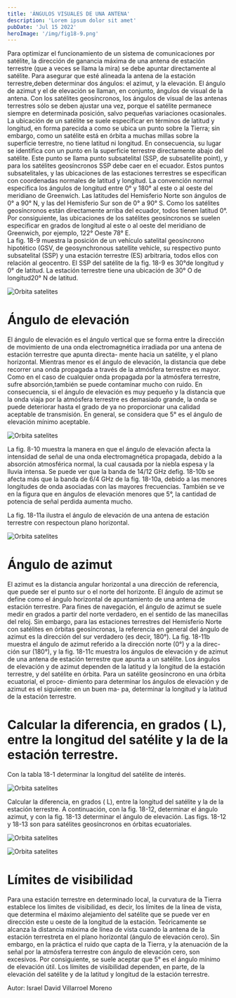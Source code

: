 ```yaml
---
title: 'ÁNGULOS VISUALES DE UNA ANTENA'
description: 'Lorem ipsum dolor sit amet'
pubDate: 'Jul 15 2022'
heroImage: '/img/fig18-9.png'
---
```


Para optimizar el funcionamiento de un sistema de comunicaciones por satélite, la dirección de ganancia máxima de una antena de estación terrestre (que a veces se llama la mira) se debe apuntar directamente al satélite. 
Para asegurar que esté alineada la antena de la estación terrestre,deben determinar dos ángulos: el azimut, y la elevación. El ángulo de azimut y el de elevación se llaman, en conjunto, ángulos de visual de la antena. Con los satélites geosíncronos, los ángulos de visual de las antenas terrestres sólo se deben ajustar una vez, porque el satélite permanece siempre en determinada posición, salvo pequeñas variaciones ocasionales.
La ubicación de un satélite se suele especificar en términos de latitud y longitud, en forma parecida a como se ubica un punto sobre la Tierra; sin embargo, como un satélite está en órbita a muchas millas sobre la superficie terrestre, no tiene latitud ni longitud. En consecuencia, su lugar se identifica con un punto en la superficie terrestre directamente abajo del satélite. Este punto se llama punto subsatelital (SSP, de subsatellite point), y para los satélites geosíncronos SSP debe caer en el ecuador. Estos puntos subsatelitales, y las ubicaciones de las estaciones terrestres se especifican con coordenadas normales de latitud y longitud. La convención normal especifica los ángulos de longitud entre 0° y 180° al este o al oeste del meridiano de Greenwich.
Las latitudes del Hemisferio Norte son ángulos de 0° a 90° N, y las del Hemisferio Sur son de 0° a 90° S. Como los satélites geosíncronos están directamente arriba del ecuador, todos tienen latitud 0°. Por consiguiente, las ubicaciones de los satélites geosíncronos se suelen especificar en grados de longitud al este o al oeste del meridiano de Greenwich, por ejemplo, 122° Oeste 78° E.   
La fig. 18-9 muestra la posición de un vehículo satelital geosíncrono hipotético (GSV, de geosynchronous satellite vehicle, su respectivo punto subsatelital (SSP) y una estación terrestre (ES) arbitraria, todos ellos con relación al geocentro. El SSP del satélite de la fig. 18-9 es 30°de longitud y 0° de latitud. La estación terrestre tiene una ubicación de 30° O de longitud20° N de latitud.

![Orbita satelites](/img/fig18-9.png "orbitas satelites")

# Ángulo de elevación
El ángulo de elevación es el ángulo vertical que se forma entre la dirección de movimiento de una onda electromagnética irradiada por una antena de estación terrestre que apunta directa- mente hacia un satélite, y el plano horizontal. Mientras menor es el ángulo de elevación, la distancia que debe recorrer una onda propagada a través de la atmósfera terrestre es mayor.
Como en el caso de cualquier onda propagada por la atmósfera terrestre, sufre absorción,también se puede contaminar mucho con ruido. En consecuencia, si el ángulo de elevación es muy pequeño y la distancia que la onda viaja por la atmósfera terrestre es demasiado grande, la onda se puede deteriorar hasta el grado de ya no proporcionar una calidad aceptable de transmisión. 
En general, se considera que 5° es el ángulo de elevación mínimo aceptable. 

![Orbita satelites](/img/fig18-10.png "orbitas satelites")

La fig. 8-10 muestra la manera en que el ángulo de elevación afecta la intensidad de señal de una onda electromagnética propagada, debido a la absorción atmosférica normal, la cual causada por la niebla espesa y la lluvia intensa. Se puede ver que la banda de 14/12 GHz defig. 18-10b se afecta más que la banda de 6/4 GHz de la fig. 18-10a, debido a las menores longitudes de onda asociadas con las mayores frecuencias. También se ve en la figura que en ángulos de elevación menores que 5°, la cantidad de potencia de señal perdida aumenta mucho. 

La fig. 18-11a ilustra el ángulo de elevación de una antena de estación terrestre con respectoun plano horizontal.

![Orbita satelites](/img/fig18-11.png "orbitas satelites")


# Ángulo de azimut
El azimut es la distancia angular horizontal a una dirección de referencia, que puede ser el punto sur o el norte del horizonte. El ángulo de azimut se define como el ángulo horizontal de apuntamiento de una antena de estación terrestre. Para fines de navegación, el ángulo de azimut se suele medir en grados a partir del norte verdadero, en el sentido de las manecillas del reloj. Sin embargo, para las estaciones terrestres del Hemisferio Norte con satélites en órbitas geosíncronas, la referencia en general del ángulo de azimut es la dirección del sur verdadero (es decir, 180°). 
La fig. 18-11b muestra el ángulo de azimut referido a la dirección norte (0°) y a la direc- ción sur (180°), y la fig. 18-11c muestra los ángulos de elevación y de azimut de una antena de estación terrestre que apunta a un satélite.
Los ángulos de elevación y de azimut dependen de la latitud y la longitud de la estación terrestre, y del satélite en órbita. Para un satélite geosíncrono en una órbita ecuatorial, el proce- dimiento para determinar los ángulos de elevación y de azimut es el siguiente: en un buen ma- pa, determinar la longitud y la latitud de la estación terrestre.

# Calcular la diferencia, en grados ( L), entre la longitud del satélite y la de la estación terrestre.
Con la tabla 18-1 determinar la longitud del satélite de interés.

![Orbita satelites](/img/tab18-1.png "orbitas satelites")


Calcular la diferencia, en grados ( L), entre la longitud del satélite y la de la estación terrestre. A continuación, con la fig. 18-12, determinar el ángulo  azimut, y con la fig. 18-13 determinar el ángulo de elevación. Las figs. 18-12 y 18-13 son para satélites geosíncronos en órbitas ecuatoriales.

![Orbita satelites](/img/fig18-12.png "orbitas satelites")


![Orbita satelites](/img/fig18-eje-1.png "orbitas satelites")


# Límites de visibilidad
Para una estación terrestre en determinado local, la curvatura de la Tierra establece los límites de visibilidad, es decir, los límites de la línea de vista, que determina el máximo alejamiento del satélite que se puede ver en dirección este u oeste de la longitud de la estación. Teóricamente se alcanza la distancia máxima de línea de vista cuando la antena de la estación terrestreta en el plano horizontal (ángulo de elevación cero). Sin embargo, en la práctica el ruido que capta de la Tierra, y la atenuación de la señal por la atmósfera terrestre con ángulo de elevación cero, son excesivos. Por consiguiente, se suele aceptar que 5° es el ángulo mínimo de elevación útil. Los límites de visibilidad dependen, en parte, de la elevación del satélite y de la latitud y longitud de la estación terrestre.

Autor: Israel David Villarroel Moreno
